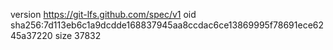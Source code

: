version https://git-lfs.github.com/spec/v1
oid sha256:7d113eb6c1a9dcdde168837945aa8ccdac6ce13869995f78691ece6245a37220
size 37832

